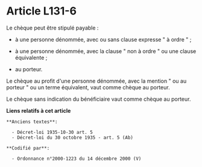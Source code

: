 # Article L131-6

Le chèque peut être stipulé payable :

- à une personne dénommée, avec ou sans clause expresse " à ordre " ;

- à une personne dénommée, avec la clause " non à ordre " ou une clause équivalente ;

- au porteur.

Le chèque au profit d'une personne dénommée, avec la mention " ou au porteur " ou un terme équivalent, vaut comme chèque au
porteur.

Le chèque sans indication du bénéficiaire vaut comme chèque au porteur.

**Liens relatifs à cet article**

	**Anciens textes**:

	  - Décret-loi 1935-10-30 art. 5
	  - Décret-loi du 30 octobre 1935 - art. 5 (Ab)

	**Codifié par**:

	  - Ordonnance n°2000-1223 du 14 décembre 2000 (V)
